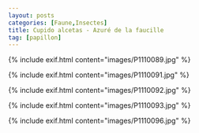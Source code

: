 ```yaml
---
layout: posts
categories: [Faune,Insectes]
title: Cupido alcetas - Azuré de la faucille
tag: [papillon]
---
```

{% include exif.html content="images/P1110089.jpg" %}

{% include exif.html content="images/P1110091.jpg" %}

{% include exif.html content="images/P1110092.jpg" %}

{% include exif.html content="images/P1110093.jpg" %}

{% include exif.html content="images/P1110096.jpg" %}